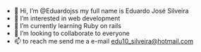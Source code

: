- 👋 Hi, I’m @Eduardojss my full name is Eduardo José Silveira
- 👀 I’m interested in web development
- 🌱 I’m currently learning Ruby on rails
- 💞️ I’m looking to collaborate to everyone
- 📫 to reach me send me a e-mail edu10_silveira@hotmail.com
